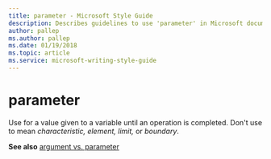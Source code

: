```yaml
---
title: parameter - Microsoft Style Guide
description: Describes guidelines to use 'parameter' in Microsoft documents and provides a link to commonly used terms.
author: pallep
ms.author: pallep
ms.date: 01/19/2018
ms.topic: article
ms.service: microsoft-writing-style-guide
---
```


# parameter

Use for a value given to a variable until an operation is completed. Don't use to mean *characteristic,* *element,* *limit,* or *boundary*.

**See also** [argument vs. parameter](~/a-z-word-list-term-collections/a/argument-vs-parameter.md)

